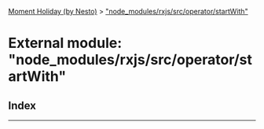 [Moment Holiday (by Nesto)](../README.md) > ["node_modules/rxjs/src/operator/startWith"](../modules/_node_modules_rxjs_src_operator_startwith_.md)

# External module: "node_modules/rxjs/src/operator/startWith"

## Index

---

